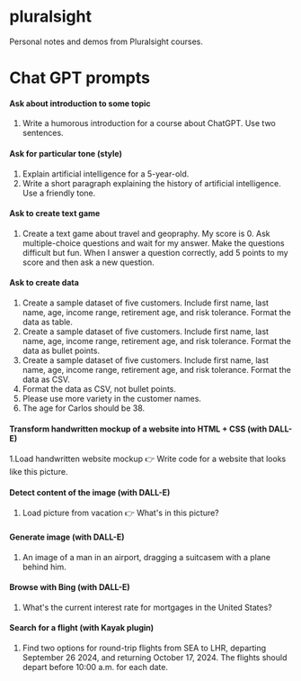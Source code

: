 # pluralsight

Personal notes and demos from Pluralsight courses.

# Chat GPT prompts

#### Ask about introduction to some topic

1. Write a humorous introduction for a course about ChatGPT. Use two sentences.

#### Ask for particular tone (style)

1. Explain artificial intelligence for a 5-year-old.
2. Write a short paragraph explaining the history of artificial intelligence. Use a friendly tone.

#### Ask to create text game

1. Create a text game about travel and geopraphy. My score is 0. Ask multiple-choice questions and wait for my answer. Make the questions difficult but fun. When I answer a question correctly, add 5 points to my score and then ask a new question.

#### Ask to create data

1. Create a sample dataset of five customers. Include first name, last name, age, income range, retirement age, and risk tolerance. Format the data as table.
2. Create a sample dataset of five customers. Include first name, last name, age, income range, retirement age, and risk tolerance. Format the data as bullet points.
3. Create a sample dataset of five customers. Include first name, last name, age, income range, retirement age, and risk tolerance. Format the data as CSV.
4. Format the data as CSV, not bullet points.
5. Please use more variety in the customer names.
6. The age for Carlos should be 38.

#### Transform handwritten mockup of a website into HTML + CSS (with DALL-E)

1.Load handwritten website mockup 👉 Write code for a website that looks like this picture.

#### Detect content of the image (with DALL-E)

1. Load picture from vacation 👉 What's in this picture?

#### Generate image (with DALL-E)

1. An image of a man in an airport, dragging a suitcasem with a plane behind him.

#### Browse with Bing (with DALL-E)

1. What's the current interest rate for mortgages in the United States?

#### Search for a flight (with Kayak plugin)

1. Find two options for round-trip flights from SEA to LHR, departing September 26 2024, and returning October 17, 2024. The flights should depart before 10:00 a.m. for each date.
